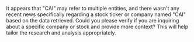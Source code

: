 It appears that "CAI" may refer to multiple entities, and there wasn't any recent news specifically regarding a stock ticker or company named "CAI" based on the data retrieved. Could you please verify if you are inquiring about a specific company or stock and provide more context? This will help tailor the research and analysis appropriately.